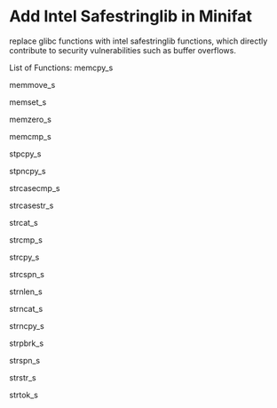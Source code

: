 Add Intel Safestringlib in Minifat
========================================================
replace glibc functions with intel safestringlib functions, which directly contribute to security vulnerabilities such as buffer overflows.

List of Functions:
memcpy_s

memmove_s

memset_s

memzero_s

memcmp_s

stpcpy_s

stpncpy_s

strcasecmp_s

strcasestr_s

strcat_s

strcmp_s

strcpy_s

strcspn_s

strnlen_s

strncat_s

strncpy_s

strpbrk_s

strspn_s

strstr_s

strtok_s
